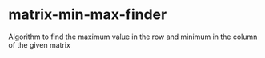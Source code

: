 # matrix-min-max-finder
Algorithm to find the maximum value in the row and minimum in the column of the given matrix
